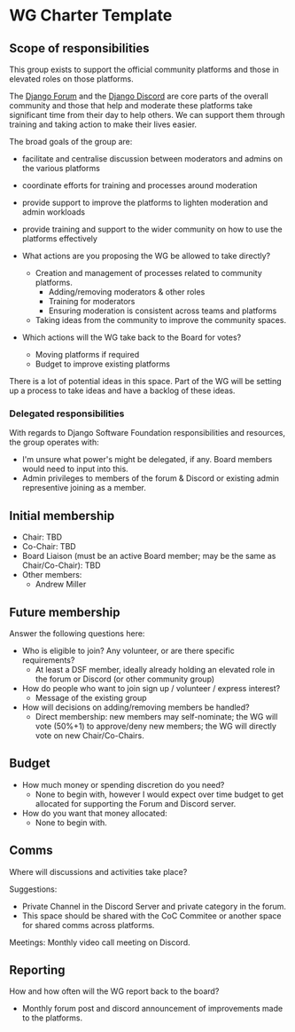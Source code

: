 # WG Charter Template

## Scope of responsibilities

This group exists to support the official community platforms and those in elevated roles on those platforms.

The [Django Forum](https://forum.djangoproject.com/) and the [Django Discord](https://discord.gg/xcRH6mN4fa) are core parts of the overall community and those that help and moderate these platforms take significant time from their day to help others.
We can support them through training and taking action to make their lives easier.

The broad goals of the group are:
  - facilitate and centralise discussion between moderators and admins on the various platforms
  - coordinate efforts for training and processes around moderation
  - provide support to improve the platforms to lighten moderation and admin workloads
  - provide training and support to the wider community on how to use the platforms effectively

- What actions are you proposing the WG be allowed to take directly?
  - Creation and management of processes related to community platforms.
    - Adding/removing moderators & other roles
    - Training for moderators
    - Ensuring moderation is consistent across teams and platforms
  - Taking ideas from the community to improve the community spaces.
- Which actions will the WG take back to the Board for votes?
  - Moving platforms if required
  - Budget to improve existing platforms

There is a lot of potential ideas in this space. Part of the WG will be setting up a process to take ideas and have a backlog of these ideas.

### Delegated responsibilities

With regards to Django Software Foundation responsibilities and resources, the group operates with:

- I'm unsure what power's might be delegated, if any. Board members would need to input into this.
- Admin privileges to members of the forum & Discord or existing admin representive joining as a member.

## Initial membership

- Chair: TBD
- Co-Chair: TBD
- Board Liaison (must be an active Board member; may be the same as Chair/Co-Chair): TBD
- Other members:
  - Andrew Miller

## Future membership

Answer the following questions here:

- Who is eligible to join? Any volunteer, or are there specific requirements?
  - At least a DSF member, ideally already holding an elevated role in the forum or Discord (or other community group)
- How do people who want to join sign up / volunteer / express interest?
  - Message of the existing group
- How will decisions on adding/removing members be handled?
  - Direct membership: new members may self-nominate; the WG will vote (50%+1) to approve/deny new members; the WG will directly vote on new Chair/Co-Chairs.


## Budget

- How much money or spending discretion do you need?
  - None to begin with, however I would expect over time budget to get allocated for supporting the Forum and Discord server.
- How do you want that money allocated:
  - None to begin with.

## Comms

Where will discussions and activities take place?

Suggestions:

- Private Channel in the Discord Server and private category in the forum.
- This space should be shared with the CoC Commitee or another space for shared comms across platforms.

Meetings: Monthly video call meeting on Discord.

## Reporting

How and how often will the WG report back to the board?
  - Monthly forum post and discord announcement of improvements made to the platforms.
